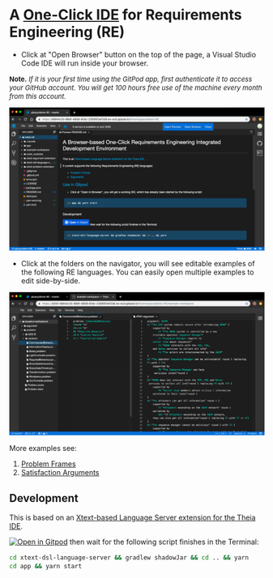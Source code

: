 # A [One-Click IDE](https://gitpod.io#snapshot/96178943-ced5-4aa9-ad96-dee0131c8772) for Requirements Engineering (RE)

* Click at "Open Browser" button on the top of the page, 
  a Visual Studio Code IDE will run inside your browser. 

<font size="2"><b>Note.</b> <i>If it is your first time using the GitPod app, first authenticate it to access your GitHub account. You will get 100 hours free use of the machine every month from this account.</i></font>

[![Initial screen](doc/screenshot-click.png)](https://gitpod.io#snapshot/96178943-ced5-4aa9-ad96-dee0131c8772)

* Click at the folders on the navigator, you will see editable examples of the following RE languages. You can easily open multiple examples to edit side-by-side.

![Usage](doc/screenshot-use.png)

More examples see:

1. [Problem Frames](example-workspace/problem)
1. [Satisfaction Arguments](example-workspace/argument)

## Development

This is based on an [Xtext-based Language Server extension for the Theia IDE](https://github.com/theia-ide/theia-xtext).

[![Open in Gitpod](https://gitpod.io/button/open-in-gitpod.svg)](https://gitpod.io/#https://github.com/yijunyu/demo-RE)
then wait for the following script finishes in the Terminal:
```bash
cd xtext-dsl-language-server && gradlew shadowJar && cd .. && yarn
cd app && yarn start
```
